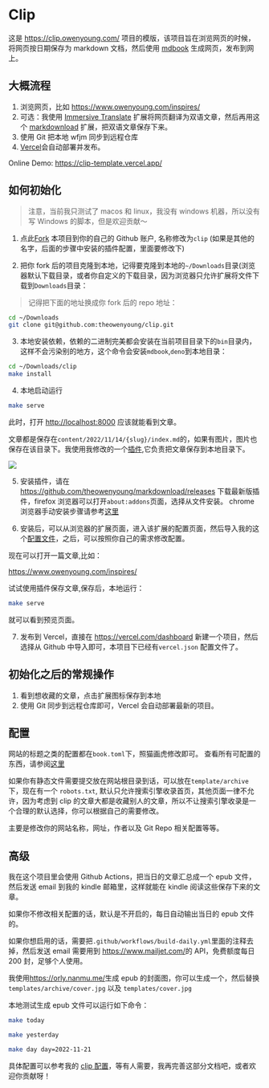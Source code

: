 # Clip

这是 <https://clip.owenyoung.com/> 项目的模版，该项目旨在浏览网页的时候，将网页按日期保存为 markdown 文档，然后使用 [mdbook](https://rust-lang.github.io/mdBook/) 生成网页，发布到网上。

## 大概流程

1. 浏览网页，比如 <https://www.owenyoung.com/inspires/>
2. 可选：我使用 [Immersive Translate](https://github.com/immersive-translate/immersive-translate) 扩展将网页翻译为双语文章，然后再用这个 [markdownload](https://github.com/theowenyoung/markdownload) 扩展，把双语文章保存下来。
3. 使用 Git 把本地 wfjm 同步到远程仓库
4. [Vercel](https://vercel.com/dashboard)会自动部署并发布。

Online Demo: <https://clip-template.vercel.app/>

## 如何初始化

> 注意，当前我只测试了 macos 和 linux，我没有 windows 机器，所以没有写 Windows 的脚本，但是欢迎贡献～

1. 点此[Fork](https://github.com/theowenyoung/clip-template/fork) 本项目到你的自己的 Github 账户, 名称修改为`clip` (如果是其他的名字，后面的步骤中安装的插件配置，里面要修改下)

2. 把你 fork 后的项目克隆到本地，记得要克隆到本地的`~/Downloads`目录(浏览器默认下载目录，或者你自定义的下载目录，因为浏览器只允许扩展将文件下载到`Downloads`目录：

> 记得把下面的地址换成你 fork 后的 repo 地址：

```bash
cd ~/Downloads
git clone git@github.com:theowenyoung/clip.git
```

3. 本地安装依赖，依赖的二进制完美都会安装在当前项目目录下的`bin`目录内，这样不会污染别的地方，这个命令会安装`mdbook`,`deno`到本地目录：

```bash
cd ~/Downloads/clip
make install
```

4. 本地启动运行

```bash
make serve
```

此时，打开 <http://localhost:8000> 应该就能看到文章。

文章都是保存在`content/2022/11/14/{slug}/index.md`的，如果有图片，图片也保存在该目录下。我使用我修改的一个[插件](https://github.com/theowenyoung/markdownload),它负责把文章保存到本地目录下。

![](https://i.imgur.com/pTvQQ1h.png)

5. 安装插件，请在<https://github.com/theowenyoung/markdownload/releases> 下载最新版插件，firefox 浏览器可以打开`about:addons`页面，选择从文件安装。 chrome 浏览器手动安装步骤请参考[这里](https://github.com/immersive-translate/immersive-translate/blob/main/readme.md#chrome-%E6%89%8B%E5%8A%A8%E5%AE%89%E8%A3%85)

6. 安装后，可以从浏览器的扩展页面，进入该扩展的配置页面，然后导入我的这个[配置文件](https://raw.githubusercontent.com/theowenyoung/clip-template/main/markdownload-config.json)，之后，可以按照你自己的需求修改配置。

现在可以打开一篇文章,比如：

<https://www.owenyoung.com/inspires/>

试试使用插件保存文章,保存后，本地运行：

```bash
make serve
```

就可以看到预览页面。

7. 发布到 Vercel，直接在 <https://vercel.com/dashboard> 新建一个项目，然后选择从 Github 中导入即可，本项目下已经有`vercel.json` 配置文件了。

## 初始化之后的常规操作

1. 看到想收藏的文章，点击扩展图标保存到本地
2. 使用 Git 同步到远程仓库即可，Vercel 会自动部署最新的项目。

## 配置

网站的标题之类的配置都在`book.toml`下，照猫画虎修改即可。 查看所有可配置的东西，请参阅[这里](https://rust-lang.github.io/mdBook/format/configuration/index.html)

如果你有静态文件需要提交放在网站根目录到话，可以放在`template/archive` 下，现在有一个 `robots.txt`, 默认只允许搜索引擎收录首页，其他页面一律不允许，因为考虑到 clip 的文章大都是收藏别人的文章，所以不让搜索引擎收录是一个合理的默认选择，你可以根据自己的需要修改。

主要是修改你的网站名称，网址，作者以及 Git Repo 相关配置等等。

## 高级

我在这个项目里会使用 Github Actions，把当日的文章汇总成一个 epub 文件，然后发送 email 到我的 kindle 邮箱里，这样就能在 kindle 阅读这些保存下来的文章。

如果你不修改相关配置的话，默认是不开启的，每日自动输出当日的 epub 文件的。

如果你想启用的话，需要把`.github/workflows/build-daily.yml`里面的注释去掉，然后发送 email 需要用到 <https://www.mailjet.com/>的 API，免费额度每日 200 封，足够个人使用。

我使用<https://orly.nanmu.me/>生成 epub 的封面图，你可以生成一个，然后替换 `templates/archive/cover.jpg` 以及 `templates/cover.jpg`

本地测试生成 epub 文件可以运行如下命令：

```bash
make today
```

```bash
make yesterday
```

```bash
make day day=2022-11-21
```

具体配置可以参考我的 [clip 配置](https://github.com/theowenyoung/clip/blob/main/.github/workflows/build-daily.yml)，等有人需要，我再完善这部分文档吧，或者欢迎你贡献呀！
